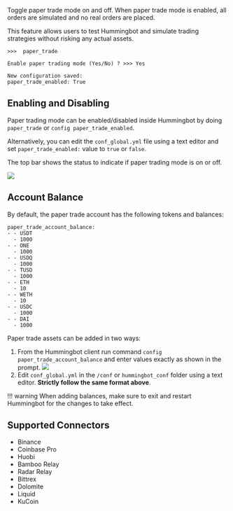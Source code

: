 
Toggle paper trade mode on and off. When paper trade mode is enabled, all orders are simulated and no real orders are placed.

This feature allows users to test Hummingbot and simulate trading strategies without risking any actual assets.

```
>>>  paper_trade

Enable paper trading mode (Yes/No) ? >>> Yes

New configuration saved:
paper_trade_enabled: True
```

## Enabling and Disabling

Paper trading mode can be enabled/disabled inside Hummingbot by doing `paper_trade` or `config paper_trade_enabled`.

Alternatively, you can edit the `conf_global.yml` file using a text editor and set `paper_trade_enabled:` value to `true` or `false`.

The top bar shows the status to indicate if paper trading mode is on or off.

![](/assets/img/paper_trade_mode.png)

## Account Balance

By default, the paper trade account has the following tokens and balances:

```
paper_trade_account_balance:
- - USDT
  - 1000
- - ONE
  - 1000
- - USDQ
  - 1000
- - TUSD
  - 1000
- - ETH
  - 10
- - WETH
  - 10
- - USDC
  - 1000
- - DAI
  - 1000
```

Paper trade assets can be added in two ways:

1. From the Hummingbot client run command `config paper_trade_account_balance` and enter values exactly as shown in the prompt.
![](/assets/img/paper_trade_balance.gif)
2. Edit `conf_global.yml` in the `/conf` or `hummingbot_conf` folder using a text editor. **Strictly follow the same format above**.

!!! warning
    When adding balances, make sure to exit and restart Hummingbot for the changes to take effect.


## Supported Connectors

- Binance
- Coinbase Pro
- Huobi
- Bamboo Relay
- Radar Relay
- Bittrex
- Dolomite
- Liquid
- KuCoin
